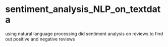 # sentiment_analysis_NLP_on_textdata
using natural language processing did sentiment analysis on reviews to find out positive and negative reviews

